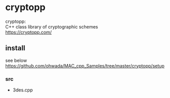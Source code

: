 cryptopp
===============


cryptopp:  
C++ class library of cryptographic schemes  
https://cryptopp.com/  


## install 
see below
https://github.com/ohwada/MAC_cpp_Samples/tree/master/cryptopp/setup   


### src
- 3des.cpp  


